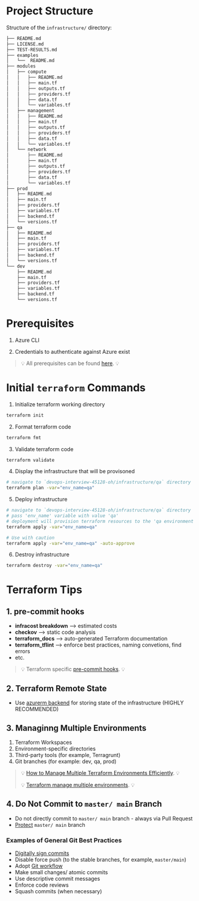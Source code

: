 # Project Structure

Structure of the `infrastructure/` directory:

```bash
├── README.md
├── LICENSE.md
├── TEST-RESULTS.md
├── examples
│   └──  README.md
├── modules
│   ├── compute
│   │   ├── README.md
│   │   ├── main.tf
│   │   ├── outputs.tf
│   │   ├── providers.tf
│   │   ├── data.tf
│   │   └── variables.tf
│   ├── management
│   │   ├── README.md
│   │   ├── main.tf
│   │   ├── outputs.tf
│   │   ├── providers.tf
│   │   ├── data.tf
│   │   └── variables.tf
│   └── network
│       ├── README.md
│       ├── main.tf
│       ├── outputs.tf
│       ├── providers.tf
│       ├── data.tf
│       └── variables.tf
├── prod
│   ├── README.md
│   ├── main.tf
│   ├── providers.tf
│   ├── variables.tf
│   ├── backend.tf
│   └── versions.tf
├── qa
│   ├── README.md
│   ├── main.tf
│   ├── providers.tf
│   ├── variables.tf
│   ├── backend.tf
│   └── versions.tf
└── dev
    ├── README.md
    ├── main.tf
    ├── providers.tf
    ├── variables.tf
    ├── backend.tf
    └── versions.tf
```

# Prerequisites

1. Azure CLI

2. Credentials to authenticate against Azure exist

> 💡 All prerequisites can be found [here](https://developer.hashicorp.com/terraform/tutorials/azure-get-started/azure-build#prerequisites). 💡


# Initial `terraform` Commands

1. Initialize terraform working directory

```bash
terraform init
```

2. Format terraform code

```bash
terraform fmt
```

3. Validate terraform code

```bash
terraform validate
```

4. Display the infrastructure that will be provisoned

```bash
# navigate to `devops-interview-45128-oh/infrastructure/qa` directory
terraform plan -var="env_name=qa"
```

5. Deploy infrastructure

```bash
# navigate to `devops-interview-45128-oh/infrastructure/qa` directory
# pass 'env_name' variable with value 'qa'
# deployment will provision terraform resources to the 'qa environment'
terraform apply -var="env_name=qa"

# Use with caution
terraform apply -var="env_name=qa" -auto-approve
```

6. Destroy infrastructure

```bash
terraform destroy -var="env_name=qa"
```

# Terraform Tips

## 1. pre-commit hooks
- **infracost breakdown** --> estimated costs
- **checkov** --> static code analysis
- **terraform_docs** --> auto-generated Terraform documentation
- **terraform_tflint** --> enforce best practices, naming convetions, find errors
- etc.

> 💡 Terraform specific [pre-commit hooks](https://github.com/antonbabenko/pre-commit-terraform). 💡

## 2. Terraform Remote State
- Use [azurerm backend](https://developer.hashicorp.com/terraform/language/backend/azurerm) for storing state of the infrastructure (HIGHLY RECOMMENDED)


## 3. Managinng Multiple Environments

1. Terraform Workspaces
1. Environment-specific directories
1. Third-party tools (for example, Terragrunt)
1. Git branches (for example: dev, qa, prod)

> 💡 [How to Manage Multiple Terraform Environments Efficiently](https://spacelift.io/blog/terraform-environments). 💡
>
> 💡 [Terraform manage multiple environments](https://medium.com/@b0ld8/terraform-manage-multiple-environments-63939f41c454). 💡

## 4. Do Not Commit to `master/ main` Branch
- Do not directly commit to `master/ main` branch - always via Pull Request
- [Protect](https://docs.github.com/en/repositories/configuring-branches-and-merges-in-your-repository/managing-protected-branches/about-protected-branches) `master/ main` branch

### Examples of General Git Best Practices
- [Digitally sign commits](https://docs.github.com/en/authentication/managing-commit-signature-verification/signing-commits)
- Disable force push (to the stable branches, for example, `master/main`)
- Adopt [Git workflow](https://www.atlassian.com/git/tutorials/comparing-workflows)
- Make small changes/ atomic commits
- Use descriptive commit messages
- Enforce code reviews
- Squash commits (when necessary)

